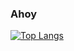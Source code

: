### Ahoy

[![Top Langs](https://github-readme-stats.vercel.app/api/top-langs/?username=darkcat013&langs_count=6)](https://github.com/anuraghazra/github-readme-stats)

<!--
**darkcat013/darkcat013** is a ✨ _special_ ✨ repository because its `README.md` (this file) appears on your GitHub profile.

Here are some ideas to get you started:

- 🔭 I’m currently working on ...
- 🌱 I’m currently learning ...
- 👯 I’m looking to collaborate on ...
- 🤔 I’m looking for help with ...
- 💬 Ask me about ...
- 📫 How to reach me: ...
- 😄 Pronouns: ...
- ⚡ Fun fact: ...
-->
